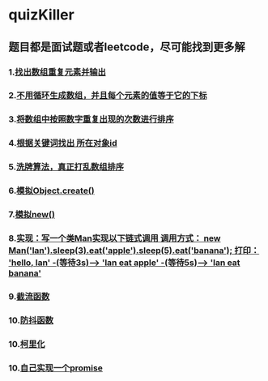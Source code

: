 # quizKiller

## 题目都是面试题或者leetcode，尽可能找到更多解

### 1.[找出数组重复元素并输出](https://github.com/ShiTuoCheng/quizKiller/blob/master/unique.js)

### 2.[不用循环生成数组，并且每个元素的值等于它的下标](https://github.com/ShiTuoCheng/quizKiller/blob/master/createArrayWithoutLoop.js)

### 3.[将数组中按照数字重复出现的次数进行排序](https://github.com/ShiTuoCheng/quizKiller/blob/master/sortRepeat.js)

### 4.[根据关键词找出 所在对象id](https://github.com/ShiTuoCheng/quizKiller/blob/master/findDocList.js)

### 5.[洗牌算法，真正打乱数组排序](https://github.com/ShiTuoCheng/quizKiller/blob/master/Fisher_Yates_shuffle.js)

### 6.[模拟Object.create()](https://github.com/ShiTuoCheng/quizKiller/blob/master/ObjectCreat.js)

### 7.[模拟new()](https://github.com/ShiTuoCheng/quizKiller/blob/master/ObjectCreat.js)

### 8.[实现：写一个类Man实现以下链式调用 调用方式： new Man('lan').sleep(3).eat('apple').sleep(5).eat('banana'); 打印： 'hello, lan' -(等待3s)--> 'lan eat apple' -(等待5s)--> 'lan eat banana'](https://github.com/ShiTuoCheng/quizKiller/blob/master/CodingMan.js)

### 9.[截流函数](https://github.com/ShiTuoCheng/quizKiller/blob/master/throttle.js)

### 10.[防抖函数](https://github.com/ShiTuoCheng/quizKiller/blob/master/debounce.js)

### 10.[柯里化](https://github.com/ShiTuoCheng/quizKiller/blob/master/curry.js)

### 10.[自己实现一个promise](https://github.com/ShiTuoCheng/quizKiller/blob/master/promise.js)